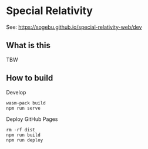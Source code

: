 # Special Relativity

See: https://sogebu.github.io/special-relativity-web/dev

## What is this

TBW

## How to build

Develop

```
wasm-pack build
npm run serve
```

Deploy GitHub Pages

```
rm -rf dist
npm run build
npm run deploy
```
